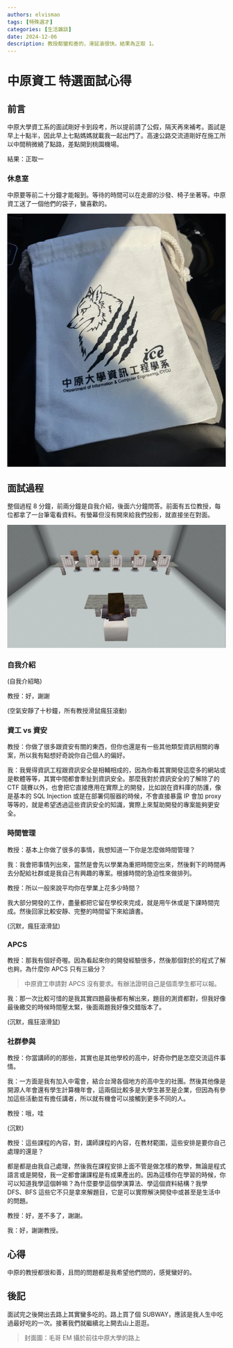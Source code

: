 ```yaml
---
authors: elvismao
tags: [特殊選才]
categories: [生活雜談]
date: 2024-12-06
description: 教授都蠻和善的，滑鼠滾很快。結果為正取 1。
---
```


# 中原資工 特選面試心得

## 前言

中原大學資工系的面試剛好卡到段考，所以提前請了公假，隔天再來補考。面試是早上十點半，因此早上七點媽媽就載我一起出門了。高速公路交流道剛好在施工所以中間稍微繞了點路，差點開到桃園機場。

結果：正取一

### 休息室

中原要等前二十分鐘才能報到。等待的時間可以在走廊的沙發、椅子坐著等。中原資工送了一個他們的袋子，蠻喜歡的。

![中原資工系的袋子](wolf.webp)

## 面試過程

整個過程 8 分鐘，前兩分鐘是自我介紹，後面六分鐘問答。前面有五位教授，每位都拿了一台筆電看資料。有螢幕但沒有開來給我們投影，就直接坐在對面。

![中原面試座位示意圖](room.webp)

### 自我介紹

(自我介紹略)

教授：好，謝謝

(空氣安靜了十秒鐘，所有教授滑鼠瘋狂滾動)

### 資工 vs 資安

教授：你做了很多跟資安有關的東西，但你也還是有一些其他類型資訊相關的專案，所以我有點想好奇說你自己個人的偏好。

我：我覺得資訊工程跟資訊安全是相輔相成的，因為你看其實開發這麼多的網站或是軟體等等，其實中間都會牽扯到資訊安全。那麼我對於資訊安全的了解除了的 CTF 競賽以外，也會把它直接應用在實際上的開發，比如說在資料庫的防護，像是基本的 SQL Injection 或是在部署伺服器的時候，不會直接暴露 IP 會加 proxy 等等的，就是希望透過這些資訊安全的知識，實際上來幫助開發的專案能夠更安全。

### 時間管理

教授：基本上你做了很多的事情，我想知道一下你是怎麼做時間管理？

我：我會把事情列出來，當然是會先以學業為重把時間空出來，然後剩下的時間再去分配給社群或是我自己有興趣的專案。根據時間的急迫性來做排列。

教授：所以一般來說平均你在學業上花多少時間？

我大部分開發的工作，盡量都把它留在學校來完成，就是用午休或是下課時間完成。然後回家比較安靜、完整的時間留下來給讀書。

(沉默，瘋狂滾滑鼠)

### APCS

教授：那我有個好奇喔。因為看起來你的開發經驗很多，然後那個對於的程式了解也夠，為什麼你 APCS 只有三級分？

> 中原資工申請對 APCS 沒有要求。有辦法證明自己是個乖學生都可以報。

我：那一次比較可惜的是我其實四題最後都有解出來，題目的測資都對，但我好像最後繳交的時候時間壓太緊，後面兩題我好像交錯版本了。

(沉默，瘋狂滾滑鼠)

### 社群參與

教授：你當講師的的那些，其實也是其他學校的高中，好奇你們是怎麼交流這件事情。

我：一方面是我有加入中電會，結合台灣各個地方的高中生的社團。然後其他像是開源人年會還有學生計算機年會，這兩個比較多是大學生甚至是企業，但因為有參加這些活動並有擔任講者，所以就有機會可以接觸到更多不同的人。

教授：哦，哇

(沉默)

教授：這些課程的內容，對，講師課程的內容，在教材範圍，這些安排是要你自己處理的還是？

都是都是由我自己處理，然後我在課程安排上面不管是做怎樣的教學，無論是程式語言或是開發，我一定都會讓課程是有成果產出的。因為這樣你在學習的時候，你可以知道我學這個幹嘛？為什麼要學這個學演算法、學這個資料結構？我學 DFS、BFS 這些它不只是拿來解題目，它是可以實際解決開發中或甚至是生活中的問題。

教授：好，差不多了，謝謝。

我：好，謝謝教授。

## 心得

中原的教授都很和善，且問的問題都是我希望他們問的，感覺蠻好的。

## 後記

面試完之後開出去路上其實蠻多吃的。路上買了個 SUBWAY，應該是我人生中吃過最好吃的一次。接著我們就繼續北上開去山上逛逛。

> 封面圖：毛哥 EM 攝於前往中原大學的路上
